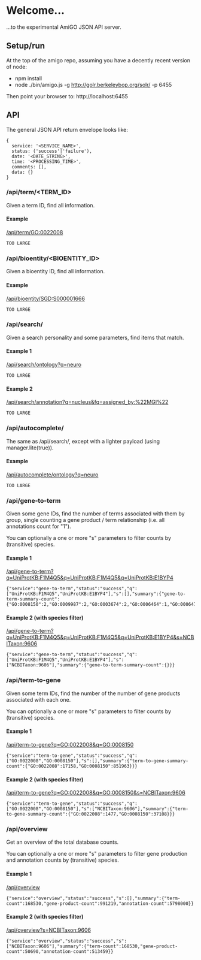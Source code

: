 # Welcome...

...to the experimental AmiGO JSON API server.

## Setup/run

At the top of the amigo repo, assuming you have a decently recent
version of node:

- npm install
- node ./bin/amigo.js -g http://golr.berkeleybop.org/solr/ -p 6455

Then point your browser to: http://localhost:6455

## API

The general JSON API return envelope looks like:

```
{
  service: '<SERVICE_NAME>',
  status: ('success'|'failure'),
  date: '<DATE_STRING>',
  time: '<PROCESSING_TIME>',
  comments: [],
  data: {}
}
```

### /api/term/<TERM_ID>

Given a term ID, find all information.

#### Example

[/api/term/GO:0022008](/api/term/GO:0022008)

```
TOO LARGE
```

### /api/bioentity/<BIOENTITY_ID>

Given a bioentity ID, find all information.

#### Example

[/api/bioentity/SGD:S000001666](/api/bioentity/SGD:S000001666)

```
TOO LARGE
```

### /api/search/<PERSONALITY>

Given a search personality and some parameters, find items that match.

#### Example 1

[/api/search/ontology?q=neuro](/api/search/ontology?q=neuro)

```
TOO LARGE
```

#### Example 2

[/api/search/annotation?q=nucleus&fq=assigned\_by:%22MGI%22](/api/search/annotation?q=nucleus&fq=assigned\_by:%22MGI%22)

```
TOO LARGE
```

### /api/autocomplete/<PERSONALITY>

The same as /api/search/<PERSONALITY>, except with a lighter payload
(using manager.lite(true)).

#### Example

[/api/autocomplete/ontology?q=neuro](/api/autocomplete/ontology?q=neuro)

```
TOO LARGE
```

### /api/gene-to-term

Given some gene IDs, find the number of terms associated with them by group, single counting a gene product / term relationship (i.e. all annotations count for "1").

You can optionally a one or more "s" parameters to filter counts by
(transitive) species.

#### Example 1

[/api/gene-to-term?q=UniProtKB:F1M4Q5&q=UniProtKB:F1M4Q5&q=UniProtKB:E1BYP4](/api/gene-to-term?q=UniProtKB:F1M4Q5&q=UniProtKB:F1M4Q5&q=UniProtKB:E1BYP4)

```
{"service":"gene-to-term","status":"success","q":["UniProtKB:F1M4Q5","UniProtKB:E1BYP4"],"s":[],"summary":{"gene-to-term-summary-count":{"GO:0008150":2,"GO:0009987":2,"GO:0003674":2,"GO:0006464":1,"GO:0006470":1,"GO:0006793":1,"GO:0006796":1,"GO:0008152":2,"GO:0016311":1,"GO:0019538":1,"GO:0036211":1,"GO:0043170":1,"GO:0043412":1,"GO:0044237":2,"GO:0044238":2,"GO:0044260":1,"GO:0044267":1,"GO:0071704":2,"GO:0016043":2,"GO:0044699":2,"GO:0044763":2,"GO:0050789":1,"GO:0050794":1,"GO:0051128":1,"GO:0065007":1,"GO:0071840":2,"GO:0003824":1,"GO:0004721":1,"GO:0005488":2,"GO:0016787":1,"GO:0016788":1,"GO:0016791":1,"GO:0030030":1,"GO:0031344":1,"GO:0035335":1,"GO:0042578":1,"GO:0000902":1,"GO:0000904":1,"GO:0003676":1,"GO:0003677":1,"GO:0003779":1,"GO:0004725":1,"GO:0005515":2,"GO:0005575":2,"GO:0005622":2,"GO:0005623":2,"GO:0005737":2,"GO:0006996":2,"GO:0007010":1,"GO:0007015":1,"GO:0007275":2,"GO:0007399":2,"GO:0008064":1,"GO:0008092":1,"GO:0008138":1,"GO:0008154":1,"GO:0009653":2,"GO:0010591":1,"GO:0010769":1,"GO:0010975":1,"GO:0022008":2,"GO:0022603":1,"GO:0022604":1,"GO:0022607":1,"GO:0030029":1,"GO:0030031":1,"GO:0030032":1,"GO:0030036":1,"GO:0030154":2,"GO:0030182":1,"GO:0030832":1,"GO:0031175":1,"GO:0032501":2,"GO:0032502":2,"GO:0032535":1,"GO:0032956":1,"GO:0032970":1,"GO:0032989":1,"GO:0032990":1,"GO:0033043":1,"GO:0043933":1,"GO:0044085":1,"GO:0044087":1,"GO:0044424":2,"GO:0044464":2,"GO:0044707":2,"GO:0044767":2,"GO:0045595":1,"GO:0045664":1,"GO:0048468":1,"GO:0048666":1,"GO:0048667":1,"GO:0048699":2,"GO:0048731":2,"GO:0048812":1,"GO:0048856":2,"GO:0048858":1,"GO:0048869":2,"GO:0050767":1,"GO:0050770":1,"GO:0050793":1,"GO:0051239":1,"GO:0051493":1,"GO:0051960":1,"GO:0060284":1,"GO:0060491":1,"GO:0061564":1,"GO:0065008":1,"GO:0071822":1,"GO:0090066":1,"GO:0097159":1,"GO:0097581":1,"GO:1901363":1,"GO:1902589":2,"GO:1902743":1,"GO:2000026":1,"OBA:0000001":1,"OBA:0000011":1,"OBA:0000015":1,"OBA:0000057":1,"GO:0006629":1,"GO:0044255":1,"GO:0044281":1,"GO:0044444":1,"GO:0044710":1,"GO:0051179":1,"GO:0000268":1,"GO:0001501":1,"GO:0001503":1,"GO:0001764":1,"GO:0001958":1,"GO:0005048":1,"GO:0005053":1,"GO:0005777":1,"GO:0005782":1,"GO:0005829":1,"GO:0006082":1,"GO:0006605":1,"GO:0006625":1,"GO:0006631":1,"GO:0006635":1,"GO:0006662":1,"GO:0006810":1,"GO:0006886":1,"GO:0006928":1,"GO:0007031":1,"GO:0008104":1,"GO:0008610":1,"GO:0008611":1,"GO:0009056":1,"GO:0009058":1,"GO:0009062":1,"GO:0009887":1,"GO:0015031":1,"GO:0016042":1,"GO:0016054":1,"GO:0016477":1,"GO:0016482":1,"GO:0016558":1,"GO:0017038":1,"GO:0018904":1,"GO:0019395":1,"GO:0019752":1,"GO:0019899":1,"GO:0030258":1,"GO:0031907":1,"GO:0031974":1,"GO:0032787":1,"GO:0033036":1,"GO:0033218":1,"GO:0033365":1,"GO:0034440":1,"GO:0034613":1,"GO:0036075":1,"GO:0040011":1,"GO:0042277":1,"GO:0042579":1,"GO:0042802":1,"GO:0042803":1,"GO:0043226":1,"GO:0043227":1,"GO:0043229":1,"GO:0043231":1,"GO:0043233":1,"GO:0043436":1,"GO:0043574":1,"GO:0044242":1,"GO:0044248":1,"GO:0044249":1,"GO:0044282":1,"GO:0044422":1,"GO:0044438":1,"GO:0044439":1,"GO:0044446":1,"GO:0044711":1,"GO:0044712":1,"GO:0044743":1,"GO:0044765":1,"GO:0045184":1,"GO:0046395":1,"GO:0046485":1,"GO:0046504":1,"GO:0046907":1,"GO:0046983":1,"GO:0048513":1,"GO:0048705":1,"GO:0048870":1,"GO:0051234":1,"GO:0051641":1,"GO:0051649":1,"GO:0051674":1,"GO:0055085":1,"GO:0055114":1,"GO:0060348":1,"GO:0060349":1,"GO:0060350":1,"GO:0065002":1,"GO:0070013":1,"GO:0070727":1,"GO:0071702":1,"GO:0071806":1,"GO:0072329":1,"GO:0072594":1,"GO:0072662":1,"GO:0072663":1,"GO:0097384":1,"GO:1901503":1,"GO:1901575":1,"GO:1901576":1,"GO:1902578":1,"GO:1902580":1,"GO:1902582":1}}}
```

#### Example 2 (with species filter)

[/api/gene-to-term?q=UniProtKB:F1M4Q5&q=UniProtKB:F1M4Q5&q=UniProtKB:E1BYP4&s=NCBITaxon:9606](/api/gene-to-term?q=UniProtKB:F1M4Q5&q=UniProtKB:F1M4Q5&q=UniProtKB:E1BYP4&s=NCBITaxon:9606)

```
{"service":"gene-to-term","status":"success","q":["UniProtKB:F1M4Q5","UniProtKB:E1BYP4"],"s":["NCBITaxon:9606"],"summary":{"gene-to-term-summary-count":{}}}
```

### /api/term-to-gene

Given some term IDs, find the number of the number of gene products
associated with each one.

You can optionally a one or more "s" parameters to filter counts by
(transitive) species.

#### Example 1

[/api/term-to-gene?q=GO:0022008&q=GO:0008150](/api/term-to-gene?q=GO:0022008&q=GO:0008150)

```
{"service":"term-to-gene","status":"success","q":["GO:0022008","GO:0008150"],"s":[],"summary":{"term-to-gene-summary-count":{"GO:0022008":17158,"GO:0008150":851963}}}
```

#### Example 2 (with species filter)

[/api/term-to-gene?q=GO:0022008&q=GO:0008150&s=NCBITaxon:9606](/api/term-to-gene?q=GO:0022008&q=GO:0008150&s=NCBITaxon:9606)

```
{"service":"term-to-gene","status":"success","q":["GO:0022008","GO:0008150"],"s":["NCBITaxon:9606"],"summary":{"term-to-gene-summary-count":{"GO:0022008":1477,"GO:0008150":37108}}}
```

### /api/overview

Get an overview of the total database counts.

You can optionally a one or more "s" parameters to filter gene
production and annotation counts by (transitive) species.

#### Example 1

[/api/overview](/api/overview)

```
{"service":"overview","status":"success","s":[],"summary":{"term-count":168530,"gene-product-count":991219,"annotation-count":5798000}}
```

#### Example 2 (with species filter)
 
[/api/overview?s=NCBITaxon:9606](/api/overview?s=NCBITaxon:9606)

```
{"service":"overview","status":"success","s":["NCBITaxon:9606"],"summary":{"term-count":168530,"gene-product-count":50690,"annotation-count":513459}}
```
